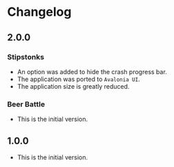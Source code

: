 # Changelog

## 2.0.0
### Stipstonks
* An option was added to hide the crash progress bar.
* The application was ported to `Avalonia UI`.
* The application size is greatly reduced.
### Beer Battle
* This is the initial version.


## 1.0.0
* This is the initial version.